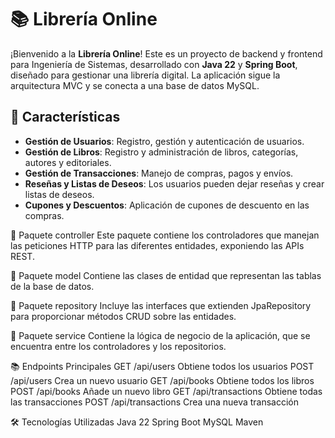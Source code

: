 # 📚 Librería Online

¡Bienvenido a la **Librería Online**! Este es un proyecto de backend y frontend para Ingeniería de Sistemas, desarrollado con **Java 22** y **Spring Boot**, diseñado para gestionar una librería digital. La aplicación sigue la arquitectura MVC y se conecta a una base de datos MySQL.

## 🚀 Características

- **Gestión de Usuarios**: Registro, gestión y autenticación de usuarios.
- **Gestión de Libros**: Registro y administración de libros, categorías, autores y editoriales.
- **Gestión de Transacciones**: Manejo de compras, pagos y envíos.
- **Reseñas y Listas de Deseos**: Los usuarios pueden dejar reseñas y crear listas de deseos.
- **Cupones y Descuentos**: Aplicación de cupones de descuento en las compras.


📂 Paquete controller
Este paquete contiene los controladores que manejan las peticiones HTTP para las diferentes entidades, exponiendo las APIs REST.

📂 Paquete model
Contiene las clases de entidad que representan las tablas de la base de datos.

📂 Paquete repository
Incluye las interfaces que extienden JpaRepository para proporcionar métodos CRUD sobre las entidades.

📂 Paquete service
Contiene la lógica de negocio de la aplicación, que se encuentra entre los controladores y los repositorios.

📚 Endpoints Principales
GET	/api/users	Obtiene todos los usuarios
POST	/api/users	Crea un nuevo usuario
GET	/api/books	Obtiene todos los libros
POST	/api/books	Añade un nuevo libro
GET	/api/transactions	Obtiene todas las transacciones
POST	/api/transactions	Crea una nueva transacción

🛠️ Tecnologías Utilizadas
Java 22
Spring Boot
MySQL
Maven

